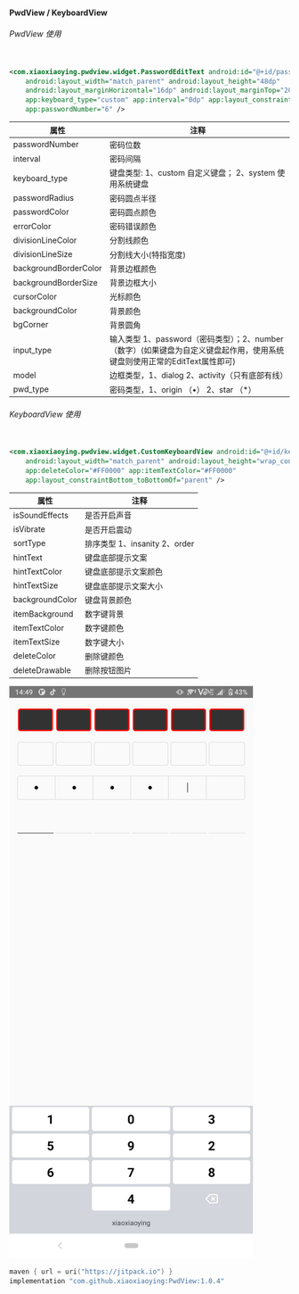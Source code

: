 #### PwdView / KeyboardView

###### PwdView 使用

```xml

<com.xiaoxiaoying.pwdview.widget.PasswordEditText android:id="@+id/passwordEditText"
    android:layout_width="match_parent" android:layout_height="48dp"
    android:layout_marginHorizontal="16dp" android:layout_marginTop="20dp"
    app:keyboard_type="custom" app:interval="0dp" app:layout_constraintTop_toTopOf="parent"
    app:passwordNumber="6" />

```

| 属性                    | 注释                                                                         |
|-----------------------|----------------------------------------------------------------------------|
| passwordNumber        | 密码位数                                                                       |
| interval              | 密码间隔                                                                       |
| keyboard_type         | 键盘类型: 1、custom 自定义键盘； 2、system 使用系统键盘                                      |
| passwordRadius        | 密码圆点半径                                                                     |
| passwordColor         | 密码圆点颜色                                                                     |
| errorColor            | 密码错误颜色                                                                     |
| divisionLineColor     | 分割线颜色                                                                      |
| divisionLineSize      | 分割线大小(特指宽度)                                                                |
| backgroundBorderColor | 背景边框颜色                                                                     |
| backgroundBorderSize  | 背景边框大小                                                                     |
| cursorColor           | 光标颜色                                                                       |
| backgroundColor       | 背景颜色                                                                       |
| bgCorner              | 背景圆角                                                                       |
| input_type            | 输入类型 1、password（密码类型）；2、number（数字）(如果键盘为自定义键盘起作用，使用系统键盘则使用正常的EditText属性即可) |
| model                 | 边框类型，1、dialog 2、activity（只有底部有线）                                           |
| pwd_type              | 密码类型，1、origin （•） 2、star （*）                                               |

###### KeyboardView 使用

```xml

<com.xiaoxiaoying.pwdview.widget.CustomKeyboardView android:id="@+id/keyboard"
    android:layout_width="match_parent" android:layout_height="wrap_content"
    app:deleteColor="#FF0000" app:itemTextColor="#FF0000"
    app:layout_constraintBottom_toBottomOf="parent" />

```

| 属性              | 注释                      |
|-----------------|-------------------------|
| isSoundEffects  | 是否开启声音                  |
| isVibrate       | 是否开启震动                  |
| sortType        | 排序类型 1、insanity 2、order |
| hintText        | 键盘底部提示文案                |
| hintTextColor   | 键盘底部提示文案颜色              |
| hintTextSize    | 键盘底部提示文案大小              |
| backgroundColor | 键盘背景颜色                  |
| itemBackground  | 数字键背景                   |
| itemTextColor   | 数字键颜色                   |
| itemTextSize    | 数字键大小                   |
| deleteColor     | 删除键颜色                   |
| deleteDrawable  | 删除按钮图片                  |
 
![示例图](Screenshot_20240914_144934.png)


```kotlin
maven { url = uri("https://jitpack.io") }
implementation "com.github.xiaoxiaoying:PwdView:1.0.4"
```
